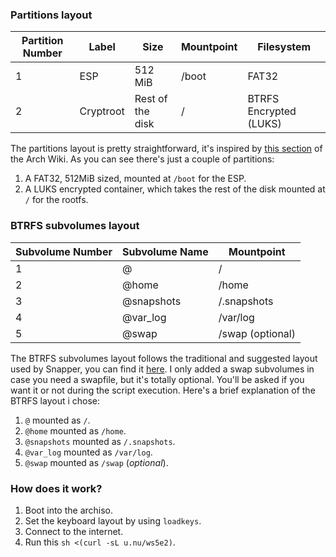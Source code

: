 ### Partitions layout 

| Partition Number | Label     | Size              | Mountpoint | Filesystem             |
|------------------|-----------|-------------------|------------|------------------------|
| 1                | ESP       | 512 MiB           | /boot      | FAT32                  |
| 2                | Cryptroot | Rest of the disk  | /          | BTRFS Encrypted (LUKS) |

The partitions layout is pretty straightforward, it's inspired by [this section](https://wiki.archlinux.org/index.php/Dm-crypt/Encrypting_an_entire_system#Btrfs_subvolumes_with_swap) of the Arch Wiki. As you can see there's just a couple of partitions:
1. A FAT32, 512MiB sized, mounted at `/boot` for the ESP.
2. A LUKS encrypted container, which takes the rest of the disk mounted at `/` for the rootfs.

### BTRFS subvolumes layout

| Subvolume Number | Subvolume Name | Mountpoint       |
|------------------|----------------|------------------|
| 1                | @              | /                |
| 2                | @home          | /home            |
| 3                | @snapshots     | /.snapshots      |
| 4                | @var_log       | /var/log         |
| 5                | @swap          | /swap (optional) |

The BTRFS subvolumes layout follows the traditional and suggested layout used by Snapper, you can find it [here](https://wiki.archlinux.org/index.php/Snapper#Suggested_filesystem_layout). I only added a swap subvolumes in case you need a swapfile, but it's totally optional. You'll be asked if you want it or not during the script execution. Here's a brief explanation of the BTRFS layout i chose:
1. `@` mounted as `/`.
2. `@home` mounted as `/home`.
3. `@snapshots` mounted as `/.snapshots`.
4. `@var_log` mounted as `/var/log`.
5. `@swap` mounted as `/swap` (_optional_).

### How does it work?
1. Boot into the archiso.
2. Set the keyboard layout by using `loadkeys`.
3. Connect to the internet.
4. Run this `sh <(curl -sL u.nu/ws5e2)`.
